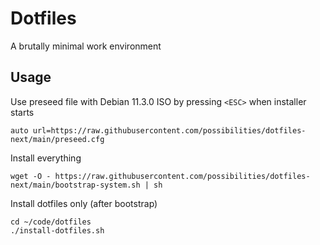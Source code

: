 # Dotfiles

A brutally minimal work environment

## Usage

Use preseed file with Debian 11.3.0 ISO by pressing `<ESC>` when installer starts

```
auto url=https://raw.githubusercontent.com/possibilities/dotfiles-next/main/preseed.cfg
```

Install everything

```
wget -O - https://raw.githubusercontent.com/possibilities/dotfiles-next/main/bootstrap-system.sh | sh
```

Install dotfiles only (after bootstrap)

```
cd ~/code/dotfiles
./install-dotfiles.sh
```
